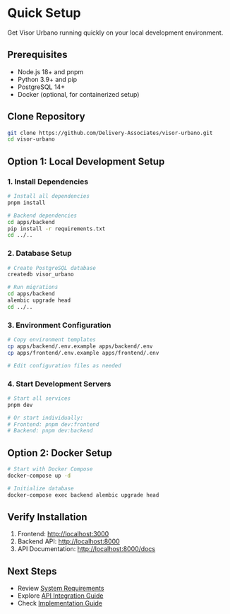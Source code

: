 # Quick Setup

Get Visor Urbano running quickly on your local development environment.

## Prerequisites

- Node.js 18+ and pnpm
- Python 3.9+ and pip
- PostgreSQL 14+
- Docker (optional, for containerized setup)

## Clone Repository

```bash
git clone https://github.com/Delivery-Associates/visor-urbano.git
cd visor-urbano
```

## Option 1: Local Development Setup

### 1. Install Dependencies

```bash
# Install all dependencies
pnpm install

# Backend dependencies
cd apps/backend
pip install -r requirements.txt
cd ../..
```

### 2. Database Setup

```bash
# Create PostgreSQL database
createdb visor_urbano

# Run migrations
cd apps/backend
alembic upgrade head
cd ../..
```

### 3. Environment Configuration

```bash
# Copy environment templates
cp apps/backend/.env.example apps/backend/.env
cp apps/frontend/.env.example apps/frontend/.env

# Edit configuration files as needed
```

### 4. Start Development Servers

```bash
# Start all services
pnpm dev

# Or start individually:
# Frontend: pnpm dev:frontend
# Backend: pnpm dev:backend
```

## Option 2: Docker Setup

```bash
# Start with Docker Compose
docker-compose up -d

# Initialize database
docker-compose exec backend alembic upgrade head
```

## Verify Installation

1. Frontend: [http://localhost:3000](http://localhost:3000)
2. Backend API: [http://localhost:8000](http://localhost:8000)
3. API Documentation: [http://localhost:8000/docs](http://localhost:8000/docs)

## Next Steps

- Review [System Requirements](./system-requirements.md)
- Explore [API Integration Guide](../development/api-integration.md)
- Check [Implementation Guide](../implementation/step-by-step-guide.md)

